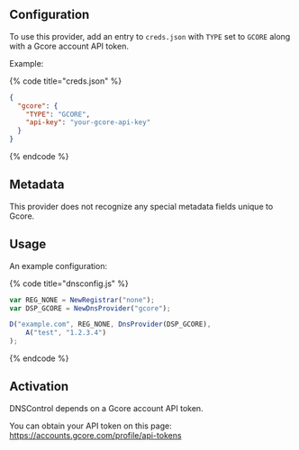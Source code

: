 ## Configuration

To use this provider, add an entry to `creds.json` with `TYPE` set to `GCORE`
along with a Gcore account API token.

Example:

{% code title="creds.json" %}
```json
{
  "gcore": {
    "TYPE": "GCORE",
    "api-key": "your-gcore-api-key"
  }
}
```
{% endcode %}

## Metadata
This provider does not recognize any special metadata fields unique to Gcore.

## Usage
An example configuration:

{% code title="dnsconfig.js" %}
```javascript
var REG_NONE = NewRegistrar("none");
var DSP_GCORE = NewDnsProvider("gcore");

D("example.com", REG_NONE, DnsProvider(DSP_GCORE),
    A("test", "1.2.3.4")
);
```
{% endcode %}

## Activation

DNSControl depends on a Gcore account API token.

You can obtain your API token on this page: <https://accounts.gcore.com/profile/api-tokens>
